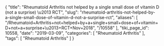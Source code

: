 {
    "title": "Rheumatoid Arthritis not helped by a single small dose of vitamin D (not a surprise) \u2013 RCT",
    "slug": "rheumatoid-arthritis-not-helped-by-a-single-small-dose-of-vitamin-d-not-a-surprise-rct",
    "aliases": [
        "/Rheumatoid+Arthritis+not+helped+by+a+single+small+dose+of+vitamin+D+not+a+surprise+\u2013+RCT+Nov+2018",
        "/10558"
    ],
    "tiki_page_id": 10558,
    "date": "2019-03-09",
    "categories": [
        "Rheumatoid Arthritis"
    ],
    "tags": [
        "Rheumatoid Arthritis"
    ]
}